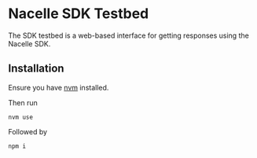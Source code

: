 # Nacelle SDK Testbed

The SDK testbed is a web-based interface for getting responses using the Nacelle SDK. 

## Installation

Ensure you have [nvm](https://github.com/nvm-sh/nvm) installed. 

Then run

```
nvm use
```

Followed by

```
npm i 
```
